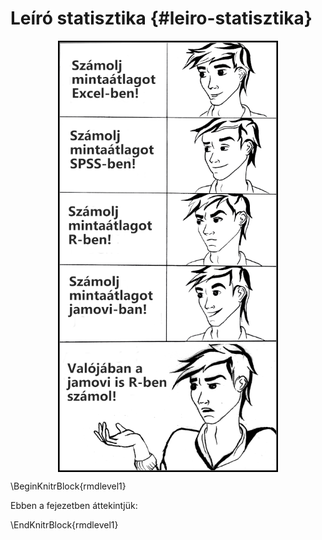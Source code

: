 # Leíró statisztika {#leiro-statisztika}



<img src="images/ch_08_small.png" width="70%" style="display: block; margin: auto;" />


\BeginKnitrBlock{rmdlevel1}<div class="rmdlevel1">Ebben a fejezetben áttekintjük:
  </div>\EndKnitrBlock{rmdlevel1}

